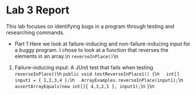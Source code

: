 # Lab 3 Report
This lab focuses on identifying bugs in a program through testing and researching commands. 
* Part 1
Here we look at failure-inducing and non-failure-inducing input for a buggy program. I chose to look at a function that reverses the elements in an array.\n
`reverseInPlace()`\n
1. Failure-inducing input: A JUnit test that fails when testing `reverseInPlace()`\n
`public void testReverseInPlace1() {`\n
`  int[] input1 = { 1,2,3,4 };`\n
`  ArrayExamples.reverseInPlace(input1);`\n
`  assertArrayEquals(new int[]{ 4,3,2,1 }, input1);`\n
`}`\n
